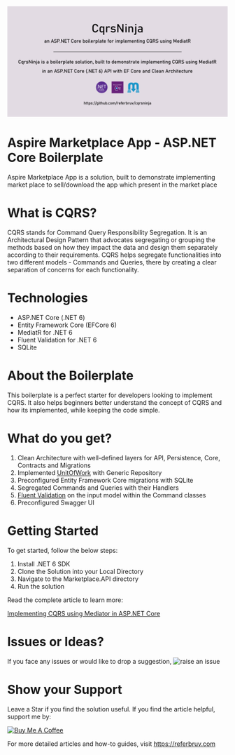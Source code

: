 ![banner](assets/banner.png?raw=true)

# Aspire Marketplace App  - ASP.NET Core Boilerplate

Aspire Marketplace App  is a  solution, built to demonstrate implementing market place to sell/download the app which present in the market place 

# What is CQRS?

CQRS stands for Command Query Responsibility Segregation. It is an Architectural Design Pattern that advocates segregating or grouping the methods based on how they impact the data and design them separately according to their requirements. CQRS helps segregate functionalities into two different models - Commands and Queries, there by creating a clear separation of concerns for each functionality.

# Technologies

* ASP.NET Core (.NET 6)
* Entity Framework Core (EFCore 6)
* MediatR for .NET 6
* Fluent Validation for .NET 6
* SQLite

# About the Boilerplate

This boilerplate is a perfect starter for developers looking to implement CQRS. It also helps beginners better understand the concept of CQRS and how its implemented, while keeping the code simple.

# What do you get?

1. Clean Architecture with well-defined layers for API, Persistence, Core, Contracts and Migrations
2. Implemented [UnitOfWork](https://referbruv.com/blog/posts/understanding-and-implementing-unitofwork-pattern-in-aspnet-core) with Generic Repository
3. Preconfigured Entity Framework Core migrations with SQLite
4. Segregated Commands and Queries with their Handlers
5. [Fluent Validation](https://referbruv.com/blog/posts/implementing-fluent-validation-in-aspnet-core-%28net-5%29-mvc) on the input model within the Command classes
6. Preconfigured Swagger UI

# Getting Started

To get started, follow the below steps:

1. Install .NET 6 SDK
2. Clone the Solution into your Local Directory
3. Navigate to the Marketplace.API directory
4. Run the solution

Read the complete article to learn more:

[Implementing CQRS using Mediator in ASP.NET Core](https://referbruv.com/blog/posts/implementing-cqrs-using-mediator-in-aspnet-core-explained)

# Issues or Ideas?

If you face any issues or would like to drop a suggestion, ![raise an issue](https://github.com/referbruv/Marketplace/issues/new/choose)

# Show your Support 

Leave a Star if you find the solution useful. If you find the article helpful, support me by:

<a href="https://www.buymeacoffee.com/referbruv" target="_blank"><img src="https://cdn.buymeacoffee.com/buttons/default-orange.png" alt="Buy Me A Coffee" height="41" width="174"></a>

For more detailed articles and how-to guides, visit https://referbruv.com
